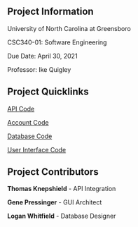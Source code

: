 ## Project Information
University of North Carolina at Greensboro

CSC340-01: Software Engineering

Due Date: April 30, 2021

Professor: Ike Quigley

## Project Quicklinks
[API Code](https://github.com/csc340-jedch/FlightSearch/tree/main/src/api)

[Account Code](https://github.com/csc340-jedch/FlightSearch/tree/main/src/accounts)

[Database Code](https://github.com/csc340-jedch/FlightSearch/tree/main/src/db)

[User Interface Code](https://github.com/csc340-jedch/FlightSearch/tree/main/src/ui)

## Project Contributors
**Thomas Knepshield** - API Integration

**Gene Pressinger** - GUI Architect

**Logan Whitfield** - Database Designer
